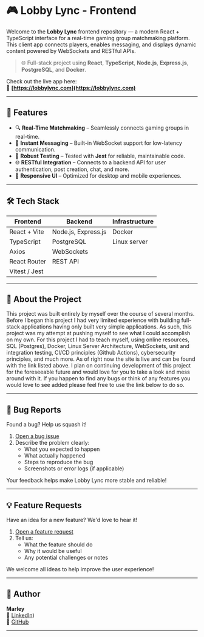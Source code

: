 # 🎮 Lobby Lync - Frontend

Welcome to the **Lobby Lync** frontend repository — a modern React + TypeScript interface for a real-time gaming group matchmaking platform. This client app connects players, enables messaging, and displays dynamic content powered by WebSockets and RESTful APIs.

> 🌐 Full-stack project using **React**, **TypeScript**, **Node.js**, **Express.js**, **PostgreSQL**, and **Docker**.

Check out the live app here:  
🔗 **[https://lobbylync.com](https://lobbylync.com)**

---

## 🚀 Features

- 🔍 **Real-Time Matchmaking** – Seamlessly connects gaming groups in real-time.
- 💬 **Instant Messaging** – Built-in WebSocket support for low-latency communication.
- 🧪 **Robust Testing** – Tested with **Jest** for reliable, maintainable code.
- 🌐 **RESTful Integration** – Connects to a backend API for user authentication, post creation, chat, and more.
- 📱 **Responsive UI** – Optimized for desktop and mobile experiences.

---

## 🛠️ Tech Stack

| Frontend        | Backend        | Infrastructure |
|-----------------|----------------|----------------|
| React + Vite    | Node.js, Express.js | Docker |
| TypeScript      | PostgreSQL     | Linux server |
| Axios           | WebSockets     |               |
| React Router    | REST API       |               |
| Vitest / Jest   |                |               |

---

## 📌 About the Project

This project was built entirely by myself over the course of several months.  Before I began this project I had very limited experience with building full-stack applications having only built very simple applications.  As such, this project was my attempt at pushing myself to see what I could accomplish on my own.  For this project I had to teach myself, using online resources, SQL (Postgres), Docker, Linux Server Architecture, WebSockets, unit and integration testing, CI/CD principles (Github Actions), cybersecurity principles, and much more.  As of right now the site is live and can be found with the link listed above.  I plan on continuing development of this project for the foreseeable future and would love for you to take a look and mess around with it.  If you happen to find any bugs or think of any features you would love to see added please feel free to use the link below to do so.

---

## 🐛 Bug Reports

Found a bug? Help us squash it!

1. [Open a bug issue](https://github.com/mjb0501/Lobby-Lync-Frontend/issues/new?labels=bug&template=bug-report---.md)
2. Describe the problem clearly:
   - What you expected to happen
   - What actually happened
   - Steps to reproduce the bug
   - Screenshots or error logs (if applicable)

Your feedback helps make Lobby Lync more stable and reliable!

---

## 💡 Feature Requests

Have an idea for a new feature? We'd love to hear it!

1. [Open a feature request](https://github.com/mjb0501/Lobby-Lync-Frontend/issues/new?labels=enhancement&template=feature-request---.md)
2. Tell us:
   - What the feature should do
   - Why it would be useful
   - Any potential challenges or notes

We welcome all ideas to help improve the user experience!

---

## 👤 Author

**Marley**  
🔗 [LinkedIn](https://www.linkedin.com/in/marley-brandon/))  
🐙 [GitHub](https://github.com/mjb0501)

---

